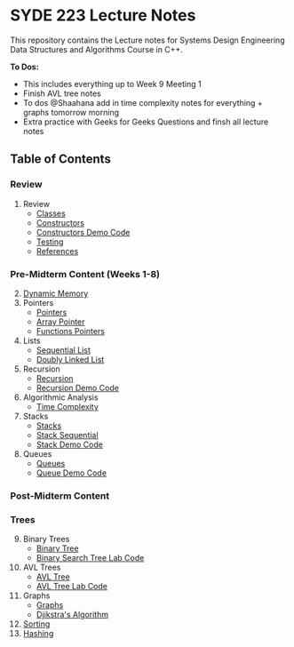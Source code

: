 # SYDE 223 Lecture Notes

This repository contains the Lecture notes for Systems Design Engineering Data Structures and Algorithms Course in C++.

**To Dos:**
- This includes everything up to Week 9 Meeting 1
- Finish AVL tree notes
- To dos @Shaahana add in time complexity notes for everything + graphs tomorrow morning
- Extra practice with Geeks for Geeks Questions and finsh all lecture notes

## Table of Contents
### Review
1. Review
    - [Classes](lecture1-classes-objects.md)
    - [Constructors](constructors.md)
    - [Constructors Demo Code](/Classes-Constructors-Pointers)
    - [Testing](testcases.md)
    - [References](reference.md)
### Pre-Midterm Content (Weeks 1-8)
2. [Dynamic Memory](lecture3-dynamic-memory.md)
3. Pointers
    - [Pointers](pointers.md)
    - [Array Pointer](array-pointer.md)
    - [Functions Pointers](functions-pointers.md)
4. Lists
    - [Sequential List](sequential-list.md)
    - [Doubly Linked List](doubly-linked-list.md)
5. Recursion
    - [Recursion](recursion.md)
    - [Recursion Demo Code](/Recursion)
6. Algorithmic Analysis
    - [Time Complexity](timecomplex.md)
7. Stacks
    - [Stacks](stack.md)
    - [Stack Sequential](/StackSequential)
    - [Stack Demo Code](/Stack)
8. Queues
    - [Queues](queue.md)
    - [Queue Demo Code](/Queue)
### Post-Midterm Content
### Trees
9. Binary Trees
    - [Binary Tree](Trees/binary-tree.md)
    - [Binary Search Tree Lab Code](/Trees/binary-search-tree-demo.md)
10. AVL Trees  
    - [AVL Tree](Trees/AVL-trees.md)
    - [AVL Tree Lab Code](Trees/AVL-tree-demo.md)
11. Graphs
    - [Graphs](graph.md)
    - [Djikstra's Algorithm](djikstra-algorithm.md)
12. [Sorting](Sorting.md)
13. [Hashing](hashing.md)
